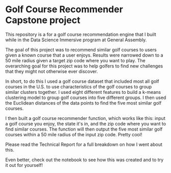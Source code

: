 
# Golf Course Recommender Capstone project

This repository is a for a golf course recommendation engine that I built while in the Data Science Immersive program at General Assembly.

The goal of this project was to recommend similar golf courses to users given a known course that a user enjoys. Results were narrowed down to a 50 mile radius given a target zip code where you want to play. The overarching goal for this project was to help golfers to find new challenges that they might not otherwise ever discover.

In short, to do this I used a golf course dataset that included most all golf courses in the U.S. to use characteristics of the golf courses to group similar clusters together. I used eight different features to build a k-means clustering model to group golf courses into five different groups. I then used the Euclidean distances of the data points to find the five most similar golf courses.

I then built a golf course recommender function, which works like this: input a golf course you enjoy, the state it's in, and the zip code where you want to find similar courses. The function will then output the five most similar golf courses within a 50 mile radius of the input zip code. Pretty cool!

Please read the Technical Report for a full breakdown on how I went about this. 

Even better, check out the notebook to see how this was created and to try it out for yourself!
